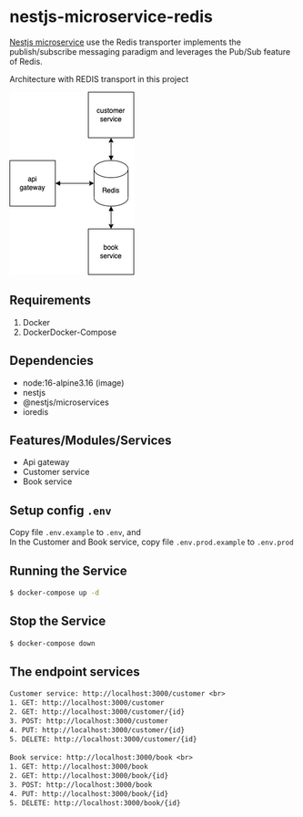 # nestjs-microservice-redis
[Nestjs microservice](https://docs.nestjs.com/microservices/redis) use the Redis transporter implements the publish/subscribe messaging paradigm and leverages the Pub/Sub feature of Redis.

Architecture with REDIS transport in this project

![Architecture Microservices in Nestjs](./architecture.png?raw=true)

## Requirements
1. Docker
2. DockerDocker-Compose

## Dependencies
- node:16-alpine3.16 (image)
- nestjs
- @nestjs/microservices
- ioredis

## Features/Modules/Services
- Api gateway
- Customer service
- Book service

## Setup config `.env`
Copy file `.env.example` to `.env`, and<br>
In the Customer and Book service, copy file `.env.prod.example` to `.env.prod`

## Running the Service
```bash
$ docker-compose up -d
```
## Stop the Service
```bash
$ docker-compose down
```

## The endpoint services
    Customer service: http://localhost:3000/customer <br>
    1. GET: http://localhost:3000/customer
    2. GET: http://localhost:3000/customer/{id}
    3. POST: http://localhost:3000/customer
    4. PUT: http://localhost:3000/customer/{id}
    5. DELETE: http://localhost:3000/customer/{id}
    
    Book service: http://localhost:3000/book <br>
    1. GET: http://localhost:3000/book
    2. GET: http://localhost:3000/book/{id}
    3. POST: http://localhost:3000/book
    4. PUT: http://localhost:3000/book/{id}
    5. DELETE: http://localhost:3000/book/{id}


